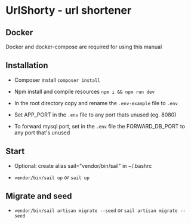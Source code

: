 # UrlShorty - url shortener

## Docker
Docker and docker-compose are required for using this manual

## Installation

* Composer install `composer install` 

* Npm install and compile resources `npm i && npm run dev` 

* In the root directory copy and rename the `.env-example` file to `.env`

* Set APP_PORT in the `.env` file to any port thats unused (eg. 8080)

* To forward mysql port, set in the `.env` file the FORWARD_DB_PORT to any port that's unused

## Start
* Optional: create alias sail="vendor/bin/sail" in ~/.bashrc
 
* `vendor/bin/sail up` or `sail up`
## Migrate and seed

* `vendor/bin/sail artisan migrate --seed` or `sail artisan migrate --seed`
